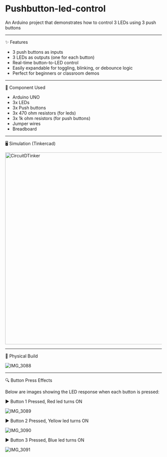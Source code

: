 # Pushbutton-led-control
An Arduino project that demonstrates how to control 3 LEDs using 3 push buttons

---

✨ Features

- 3 push buttons as inputs
- 3 LEDs as outputs (one for each button)
- Real-time button-to-LED control
- Easily expandable for toggling, blinking, or debounce logic
- Perfect for beginners or classroom demos

---

🧰 Component Used

- Arduino UNO 
- 3x LEDs
- 3x Push buttons
- 3x 470 ohm resistors (for leds)
- 3x 1k ohm resistors  (for push buttons)
- Jumper wires
- Breadboard


---

🖥️ Simulation (Tinkercad)

<img width="617" alt="CircuitDTinker" src="https://github.com/user-attachments/assets/85e82858-4002-4d38-81f8-77e58db3fb2f" />

---

🔌 Physical Build

![IMG_3088](https://github.com/user-attachments/assets/a4ec9df5-f856-43d7-b7e1-0c65a800b489)

---

🔍 Button Press Effects

Below are images showing the LED response when each button is pressed:

▶️ Button 1 Pressed, Red led turns ON

![IMG_3089](https://github.com/user-attachments/assets/0d652431-05d4-44e3-8785-a7c7fb22a1de)

▶️ Button 2 Pressed, Yellow led turns ON

![IMG_3090](https://github.com/user-attachments/assets/d48e004e-9121-4470-bbdf-0d625450359e)

▶️ Button 3 Pressed, Blue led turns ON

![IMG_3091](https://github.com/user-attachments/assets/9df3c1af-a838-4e34-9457-a31f31934ede)
